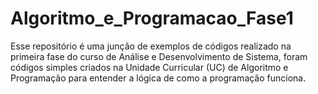 # Algoritmo_e_Programacao_Fase1
Esse repositório é uma junção de exemplos de códigos realizado na primeira fase do curso de Análise e Desenvolvimento de  Sistema, foram códigos simples criados na Unidade Curricular (UC) de Algoritmo e Programação para entender a lógica de como a programação funciona.
